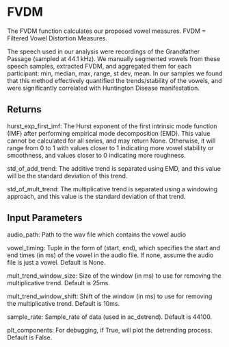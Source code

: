 # FVDM

The FVDM function calculates our proposed vowel measures. FVDM = Filtered Vowel Distortion Measures.

The speech used in our analysis were recordings of the Grandfather Passage (sampled at 44.1 kHz). We manually segmented vowels from these speech samples, extracted FVDM, and aggregated them for each participant: min, median, max, range, st dev, mean. In our samples we found that this method effectively quantified the trends/stability of the vowels, and were significantly correlated with Huntington Disease manifestation.    

## Returns
hurst_exp_first_imf: The Hurst exponent of the first intrinsic mode function (IMF) after performing empirical mode decomposition (EMD). This value cannot be calculated for all series, and may return None. Otherwise, it will range from 0 to 1 with values closer to 1 indicating more vowel stability or smoothness, and values closer to 0 indicating more roughness.

std_of_add_trend: The additive trend is separated using EMD, and this value will be the standard deviation of this trend.

std_of_mult_trend: The multiplicative trend is separated using a windowing approach, and this value is the standard deviation of that trend. 

## Input Parameters
audio_path: Path to the wav file which contains the vowel audio 

vowel_timing: Tuple in the form of (start, end), which specifies the start and end times (in ms) of the vowel in the audio file. If none, assume the audio file is just a vowel. Default is None.

mult_trend_window_size: Size of the window (in ms) to use for removing the multiplicative trend. Default is 25ms.

mult_trend_window_shift: Shift of the window (in ms) to use for removing the multiplicative trend. Default is 10ms. 

sample_rate: Sample_rate of data (used in ac_detrend). Default is 44100. 

plt_components: For debugging, if True, will plot the detrending process. Default is False.  
